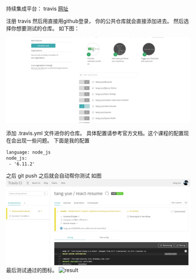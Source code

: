 持续集成平台： travis  [网址](https://travis-ci.org/)


注册 travis  然后用直接用github登录， 你的公共仓库就会直接添加进去。
然后选择你想要测试的仓库。 如下图：


![login](./login.png)

添加 .travis.yml 文件进你的仓库。  具体配置请参考官方文档。这个课程的配置现在会出现一些问题。
下面是我的配置

```
language: node_js
node_js:
 - '6.11.2'
```
之后 git push 之后就会自动帮你测试 如图
![final](./process.png)
最后测试通过的图标。
![result](https://travis-ci.org/tang-yue/react-resume.svg?branch=master)

